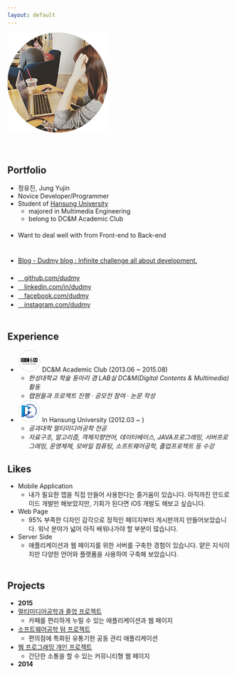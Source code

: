 ```yaml
---
layout: default
---
```


![me](img/me.png)  
　  
　  
## Portfolio

* 정유진, Jung Yujin
* Novice Developer/Programmer
* Student of [Hansung University](http://www.hansung.ac.kr/web/www/home)
    - majored in Multimedia Engineering
    - belong to DC&M Academic Club  
 　
* Want to deal well with from Front-end to Back-end  
 　  
 　
* [Blog - Dudmy blog : Infinite challenge all about development.](http://blog.dudmy.net)  
 　
* [<i class="fa fa-github"></i>　github.com/dudmy](https://github.com/dudmy)
* [<i class="fa fa-linkedin"></i>　linkedin.com/in/dudmy](https://www.linkedin.com/in/dudmy)
* [<i class="fa fa-facebook-square"></i>　facebook.com/dudmy](https://www.facebook.com/dudmy)
* [<i class="fa fa-instagram"></i>　instagram.com/dudmy](https://instagram.com/dudmy)  
　  

## Experience

* ![dcnm](img/2.png) DC&M Academic Club (2013.06 ~ 2015.08)
    - *한성대학교 학술 동아리 겸 LAB실 DC&M(Digital Contents & Multimedia) 활동*
    - *랩원들과 프로젝트 진행 · 공모전 참여 · 논문 작성*
* ![hansung univ.](img/1.png) In Hansung University (2012.03 ~ )
    - *공과대학 멀티미디어공학 전공*
    - *자료구조, 알고리즘, 객체지향언어, 데이터베이스, JAVA프로그래밍, 서버프로그래밍, 운영체제, 모바일 컴퓨팅, 소프트웨어공학, 졸업프로젝트 등 수강* 
　  

## Likes

* <i class="fa fa-mobile-phone fa-lg fa-fw"></i> Mobile Application
    - 내가 필요한 앱을 직접 만들어 사용한다는 즐거움이 있습니다. 아직까진 안드로이드 개발만 해보았지만, 기회가 된다면 iOS 개발도 해보고 싶습니다.
* <i class="fa fa-desktop fa-lg fa-fw"></i> Web Page
    - 95% 부족한 디자인 감각으로 정적인 페이지부터 게시판까지 만들어보았습니다. 워낙 분야가 넓어 아직 배워나가야 할 부분이 많습니다.
* <i class="fa fa-server fa-lg fa-fw"></i> Server Side
    - 애플리케이션과 웹 페이지를 위한 서버를 구축한 경험이 있습니다. 얕은 지식이지만 다양한 언어와 플랫폼을 사용하여 구축해 보았습니다.  
　  

## Projects

* **2015**  
* [멀티미디어공학과 졸업 프로젝트](/2015/06/04/hsu-graduation-project.html)
    - 카페를 편리하게 누릴 수 있는 애플리케이션과 웹 페이지
* [소프트웨어공학 텀 프로젝트](/2015/06/19/hsu-software-engineering.html)
    - 편의점에 특화된 유통기한 공동 관리 애플리케이션
* [웹 프로그래밍 개인 프로젝트](/2015/06/18/hsu-web-programming.html)
    - 간단한 소통을 할 수 있는 커뮤니티형 웹 페이지
* **2014**  